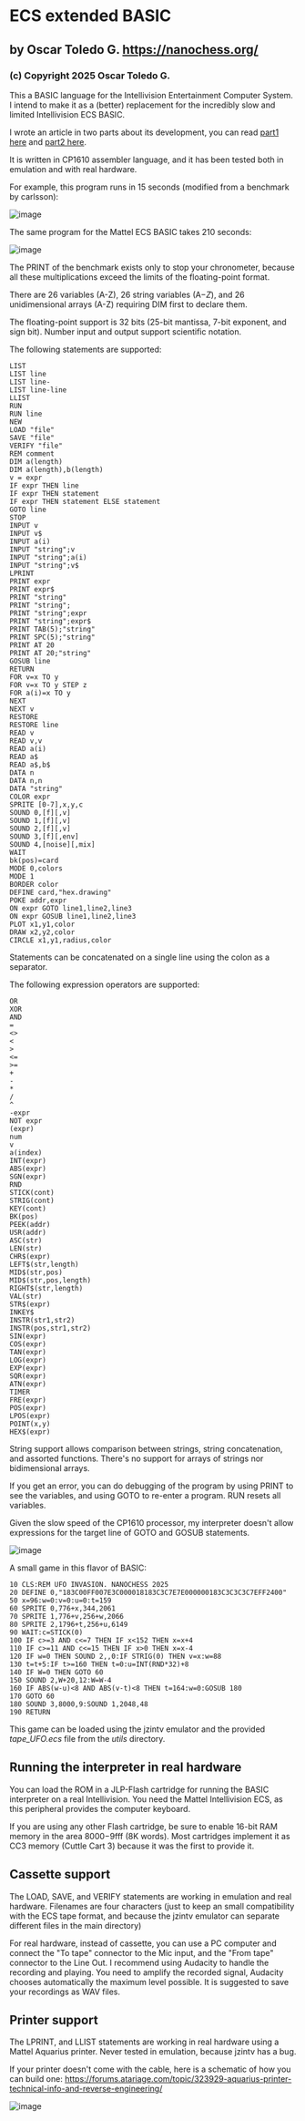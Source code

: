 # ECS extended BASIC

## by Oscar Toledo G. https://nanochess.org/

### (c) Copyright 2025 Oscar Toledo G.

This a BASIC language for the Intellivision Entertainment Computer System. I intend to make it as a (better) replacement for the incredibly slow and limited Intellivision ECS BASIC.

I wrote an article in two parts about its development, you can read [part1 here](https://nanochess.org/ecs_basic.html) and [part2 here](https://nanochess.org/ecs_basic_2.html).

It is written in CP1610 assembler language, and it has been tested both in emulation and with real hardware.

For example, this program runs in 15 seconds (modified from a benchmark by carlsson):

![image](shot0006.gif)

The same program for the Mattel ECS BASIC takes 210 seconds:

![image](shot0005.gif)

The PRINT of the benchmark exists only to stop your chronometer, because all these multiplications exceed the limits of the floating-point format.

There are 26 variables (A-Z), 26 string variables (A$-Z$), and 26 unidimensional arrays (A-Z) requiring DIM first to declare them.

The floating-point support is 32 bits (25-bit mantissa, 7-bit exponent, and sign bit). Number input and output support scientific notation.

The following statements are supported:
    
    LIST
    LIST line
    LIST line-
    LIST line-line
    LLIST
    RUN
    RUN line
    NEW
    LOAD "file"
    SAVE "file"
    VERIFY "file"
    REM comment
    DIM a(length)
    DIM a(length),b(length)
    v = expr
    IF expr THEN line
    IF expr THEN statement
    IF expr THEN statement ELSE statement
    GOTO line
    STOP
    INPUT v
    INPUT v$
    INPUT a(i)
    INPUT "string";v
    INPUT "string";a(i)
    INPUT "string";v$
    LPRINT
    PRINT expr
    PRINT expr$
    PRINT "string"
    PRINT "string";
    PRINT "string";expr
    PRINT "string";expr$
    PRINT TAB(5);"string"
    PRINT SPC(5);"string"
    PRINT AT 20
    PRINT AT 20;"string"
    GOSUB line
    RETURN
    FOR v=x TO y
    FOR v=x TO y STEP z
    FOR a(i)=x TO y
    NEXT
    NEXT v
    RESTORE
    RESTORE line
    READ v
    READ v,v
    READ a(i)
    READ a$
    READ a$,b$
    DATA n
    DATA n,n
    DATA "string"
    COLOR expr
    SPRITE [0-7],x,y,c
    SOUND 0,[f][,v]
    SOUND 1,[f][,v]
    SOUND 2,[f][,v]
    SOUND 3,[f][,env]
    SOUND 4,[noise][,mix]
    WAIT     
    bk(pos)=card   
    MODE 0,colors
    MODE 1
    BORDER color
    DEFINE card,"hex.drawing"
    POKE addr,expr
    ON expr GOTO line1,line2,line3
    ON expr GOSUB line1,line2,line3
    PLOT x1,y1,color
    DRAW x2,y2,color
    CIRCLE x1,y1,radius,color
    
Statements can be concatenated on a single line using the colon as a separator.

The following expression operators are supported:

    OR
    XOR
    AND
    =
    <>
    <
    >
    <=
    >=
    +
    -
    *
    /
    ^
    -expr
    NOT expr
    (expr)
    num
    v
    a(index)
    INT(expr)
    ABS(expr)
    SGN(expr)
    RND
    STICK(cont)
    STRIG(cont)
    KEY(cont)
    BK(pos)
    PEEK(addr)
    USR(addr)
    ASC(str)
    LEN(str)
    CHR$(expr)
    LEFT$(str,length)
    MID$(str,pos)
    MID$(str,pos,length)
    RIGHT$(str,length)
    VAL(str)
    STR$(expr)
    INKEY$
    INSTR(str1,str2)
    INSTR(pos,str1,str2)
    SIN(expr)
    COS(expr)
    TAN(expr)
    LOG(expr)
    EXP(expr)
    SQR(expr)
    ATN(expr)
    TIMER
    FRE(expr)
    POS(expr)
    LPOS(expr)
    POINT(x,y)
    HEX$(expr)
    
String support allows comparison between strings, string concatenation, and assorted functions. There's no support for arrays of strings nor bidimensional arrays.

If you get an error, you can do debugging of the program by using PRINT to see the variables, and using GOTO to re-enter a program. RUN resets all variables.

Given the slow speed of the CP1610 processor, my interpreter doesn't allow expressions for the target line of GOTO and GOSUB statements.

![image](shot0004.gif)

A small game in this flavor of BASIC:

    10 CLS:REM UFO INVASION. NANOCHESS 2025
    20 DEFINE 0,"183C00FF007E3C000018183C3C7E7E000000183C3C3C3C7EFF2400"
    50 x=96:w=0:v=0:u=0:t=159
    60 SPRITE 0,776+x,344,2061
    70 SPRITE 1,776+v,256+w,2066
    80 SPRITE 2,1796+t,256+u,6149
    90 WAIT:c=STICK(0)
    100 IF c>=3 AND c<=7 THEN IF x<152 THEN x=x+4
    110 IF c>=11 AND c<=15 THEN IF x>0 THEN x=x-4
    120 IF w=0 THEN SOUND 2,,0:IF STRIG(0) THEN v=x:w=88
    130 t=t+5:IF t>=160 THEN t=0:u=INT(RND*32)+8
    140 IF W=0 THEN GOTO 60
    150 SOUND 2,W+20,12:W=W-4
    160 IF ABS(w-u)<8 AND ABS(v-t)<8 THEN t=164:w=0:GOSUB 180
    170 GOTO 60
    180 SOUND 3,8000,9:SOUND 1,2048,48
    190 RETURN

This game can be loaded using the jzintv emulator and the provided _tape_UFO.ecs_ file from the _utils_ directory.
 
## Running the interpreter in real hardware

You can load the ROM in a JLP-Flash cartridge for running the BASIC interpreter on a real Intellivision. You need the Mattel Intellivision ECS, as this peripheral provides the computer keyboard.

If you are using any other Flash cartridge, be sure to enable 16-bit RAM memory in the area $8000-$9fff (8K words). Most cartridges implement it as CC3 memory (Cuttle Cart 3) because it was the first to provide it.

## Cassette support

The LOAD, SAVE, and VERIFY statements are working in emulation and real hardware. Filenames are four characters (just to keep an small compatibility with the ECS tape format, and because the jzintv emulator can separate different files in the main directory)

For real hardware, instead of cassette, you can use a PC computer and connect the "To tape" connector to the Mic input, and the "From tape" connector to the Line Out. I recommend using Audacity to handle the recording and playing. You need to amplify the recorded signal, Audacity chooses automatically the maximum level possible. It is suggested to save your recordings as WAV files.

## Printer support

The LPRINT, and LLIST statements are working in real hardware using a Mattel Aquarius printer. Never tested in emulation, because jzintv has a bug.

If your printer doesn't come with the cable, here is a schematic of how you can build one: https://forums.atariage.com/topic/323929-aquarius-printer-technical-info-and-reverse-engineering/

![image](README1.jpg)
